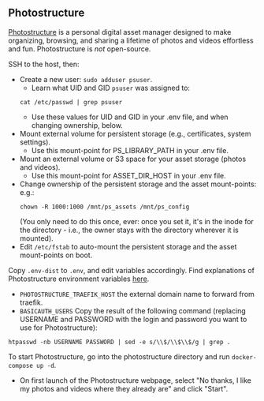## Photostructure

[Photostructure](https://photostructure.com/server/photostructure-for-servers/)
is a personal digital asset manager designed to make organizing, browsing,
and sharing a lifetime of photos and videos effortless and fun.
Photostructure is *not* open-source.

SSH to the host, then:
- Create a new user: `sudo adduser psuser`.
  - Learn what UID and GID `psuser` was assigned to:
  ```
  cat /etc/passwd | grep psuser
  ```
  - Use these values for UID and GID in your .env file, and when changing ownership, below.
- Mount external volume for persistent storage (e.g., certificates, system settings).
  - Use this mount-point for PS_LIBRARY_PATH in your .env file. 
- Mount an external volume or S3 space for your asset storage (photos and videos).
  - Use this mount-point for ASSET_DIR_HOST in your .env file. 
- Change ownership of the persistent storage and the asset mount-points:
  e.g.:
  ```
  chown -R 1000:1000 /mnt/ps_assets /mnt/ps_config
  ```
  (You only need to do this once, ever: once you set it, it's in the inode for the directory -
  i.e., the owner stays with the directory wherever it is mounted).
- Edit `/etc/fstab` to auto-mount the persistent storage and the asset mount-points on boot.

Copy `.env-dist` to `.env`, and edit variables accordingly. Find explanations
of Photostructure environment variables [here](https://github.com/photostructure/photostructure-for-servers/blob/main/defaults.env).

 * `PHOTOSTRUCTURE_TRAEFIK_HOST` the external domain name to forward from traefik.
 * `BASICAUTH_USERS` Copy the result of the following command (replacing USERNAME and PASSWORD with the login and
password you want to use for Photostructure):
  ```
  htpasswd -nb USERNAME PASSWORD | sed -e s/\\$/\\$\\$/g | grep .
  ```

To start Photostructure, go into the photostructure directory and run `docker-compose up -d`. 

- On first launch of the Photostructure webpage, select "No thanks, I like my photos and videos where they already are" and click "Start".